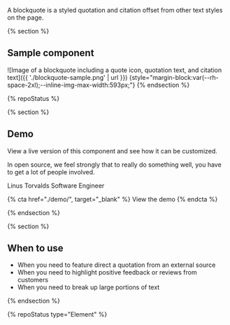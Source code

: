 A blockquote is a styled quotation and citation offset from other text styles on the page.

{% section %}
## Sample component

![Image of a blockquote including a quote icon, quotation text, and citation text]({{ './blockquote-sample.png' | url }}) {style="margin-block:var(--rh-space-2xl);--inline-img-max-width:593px;"}
{% endsection %}

{% repoStatus %}

{% section %}
  ## Demo
  View a live version of this component and see how it can be customized.

  <rh-blockquote>
    <p>In open source, we feel strongly that to really do something well, you have to get a lot of people involved.</p>
    <span slot="author">Linus Torvalds</span>
    <span slot="title">Software Engineer</span>
  </rh-blockquote>

  {% cta href="./demo/", target="_blank" %}
    View the demo
  {% endcta %}
  
{% endsection %}

{% section %}
  ## When to use

- When you need to feature direct a quotation from an external source
- When you need to highlight positive feedback or reviews from customers
- When you need to break up large portions of text

{% endsection %}

{% repoStatus type="Element" %} 

